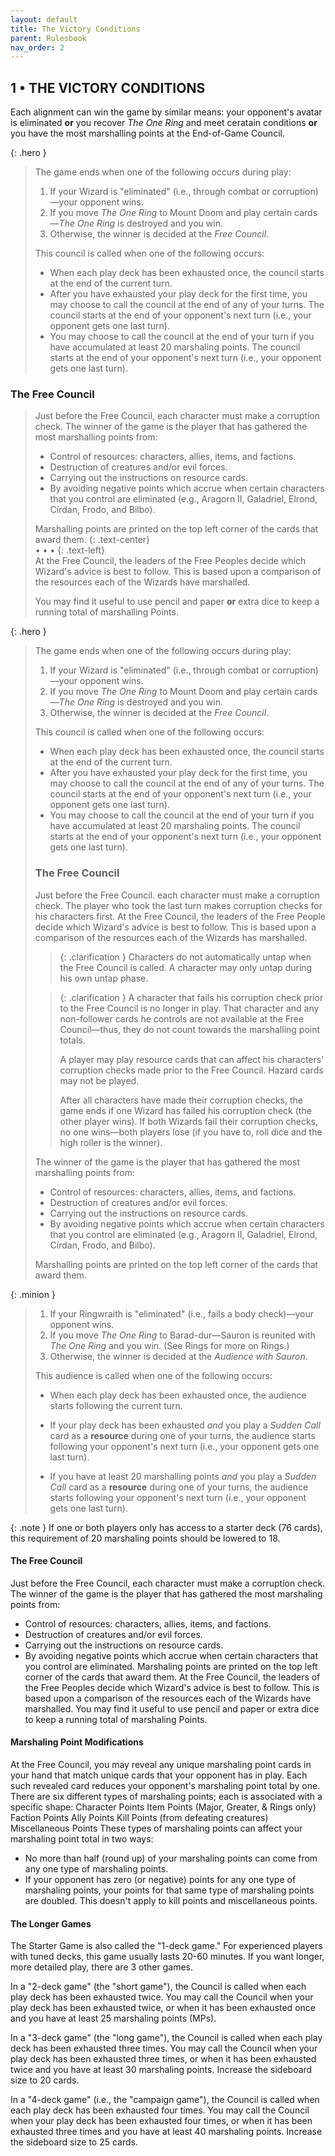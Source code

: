 ```yaml
---
layout: default
title: The Victory Conditions
parent: Rulesbook
nav_order: 2
---
```


## 1 • THE VICTORY CONDITIONS
Each alignment can win the game by similar means: your opponent's avatar is eliminated **or** you recover _The One Ring_ and meet ceratain conditions **or** you have the most marshalling points at the End-of-Game Council.

{: .hero }
> The game ends when one of the following occurs during play:
> 1. If your Wizard is "eliminated" (i.e., through combat or corruption)—your opponent wins.
> 2. If you move _The One Ring_ to Mount Doom and play certain cards—_The One Ring_ is destroyed and you win.
> 3. Otherwise, the winner is decided at the _Free Council_. 
> 
> This council is called when one of the following occurs:
> - When each play deck has been exhausted once, the council starts at the end of the current turn.
> - After you have exhausted your play deck for the first time, you may choose to call the council at the end of any of your turns. The council starts at the end of your opponent's next turn (i.e., your opponent gets one last turn).
> - You may choose to call the council at the end of your turn if you have accumulated at least 20 marshaling points. The council starts at the end of your opponent's next turn (i.e., your opponent gets one last turn).
### The Free Council
> Just before the Free Council, each character must make a corruption check. The winner of the game is the player that has gathered the most marshalling points from:
> - Control of resources: characters, allies, items, and factions.
> - Destruction of creatures and/or evil forces.
> - Carrying out the instructions on resource cards.
> - By avoiding negative points which accrue when certain characters that you control are eliminated (e.g., Aragorn II, Galadriel, Elrond, Círdan, Frodo, and Bilbo).
> 
> Marshalling points are printed on the top left corner of the cards that award them.
> {: .text-center} 	
> • • •
> {: .text-left} 	
> At the Free Council, the leaders of the Free Peoples decide which Wizard's advice is best to follow. This is based upon a comparison of the resources each of the Wizards have marshalled.
>  
>  You may find it useful to use pencil and paper **or** extra dice to keep a running total of marshalling Points.

{: .hero }
> The game ends when one of the following occurs during play:
> 1. If your Wizard is "eliminated" (i.e., through combat or corruption)—your opponent wins.
> 2. If you move _The One Ring_ to Mount Doom and play certain cards—_The One Ring_ is destroyed and you win.
> 3. Otherwise, the winner is decided at the _Free Council_. 
> 
> This council is called when one of the following occurs:
> - When each play deck has been exhausted once, the council starts at the end of the current turn.
> - After you have exhausted your play deck for the first time, you may choose to call the council at the end of any of your turns. The council starts at the end of your opponent's next turn (i.e., your opponent gets one last turn).
> - You may choose to call the council at the end of your turn if you have accumulated at least 20 marshaling points. The council starts at the end of your opponent's next turn (i.e., your opponent gets one last turn).
> ### The Free Council
> Just before the Free Council. each character must make a corruption check. The player who took the last turn makes corruption checks for his characters first.
> At the Free Council, the leaders of the Free People decide which Wizard's advice is best to follow. This is based upon a comparison of the resources each of the Wizards has marshalled.
> 
> > {: .clarification }
> > Characters do not automatically untap when the Free Council is called. A character may only untap during his own untap phase.
> 
> > {: .clarification }
> > A character that fails his corruption check prior to the Free Council is no longer in play. That character and any non-follower cards he controls are not available at the Free Council—thus, they do not count towards the marshalling point totals.
> > 
> > A player may play resource cards that can affect his characters’ corruption checks made prior to the Free Council. Hazard cards may not be played. 
> > 
> > After all characters have made their corruption checks, the game ends if one Wizard has failed his corruption check (the other player wins). If both Wizards fail their corruption checks, no one wins—both players lose (if you have to, roll dice and the high roller is the winner).
> > 
> The winner of the game is the player that has gathered the most marshalling points from:
> - Control of resources: characters, allies, items, and factions.
> - Destruction of creatures and/or evil forces.
> - Carrying out the instructions on resource cards.
> - By avoiding negative points which accrue when certain characters that you control are eliminated (e.g., Aragorn II, Galadriel, Elrond, Círdan, Frodo, and Bilbo).
> 
> Marshalling points are printed on the top left corner of the cards that
award them.

{: .minion }
> 1. If your Ringwraith is "eliminated" (i.e., fails a body check)—your opponent wins.
> 2. If you move _The One Ring_ to Barad-dur—Sauron is reunited with _The One Ring_ and you win. (See Rings for more on Rings.)
> 3. Otherwise, the winner is decided at the _Audience with Sauron_. 
> 
> This audience is called when one of the following occurs:
> 
> - When each play deck has been exhausted once, the audience starts following the current turn.
> 
> - If your play deck has been exhausted _and_ you play a _Sudden Call_ card as a **resource** during one of your turns, the audience starts following your opponent's next turn (i.e., your opponent gets one last turn).
>
> - If you have at least 20 marshalling points _and_ you play a _Sudden Call_ card as a **resource** during one of your turns, the audience starts following your opponent's next turn (i.e., your opponent gets one last turn). 

{: .note }
If  one  or  both players only has access to  a  starter  deck  (76 cards), this requirement of 20 marshaling points should be lowered to 18.

#### The Free Council
Just before the Free Council, each character must make a corruption check.  The winner  of  the game is the player that has gathered the most marshaling  points from:
- Control of resources: characters, allies, items, and factions.
- Destruction of creatures and/or evil forces.
- Carrying out the instructions on resource cards.
- By avoiding negative points which accrue when certain characters that you control are eliminated.
Marshaling  points are printed on the top left corner of the cards  that  award them.
At  the  Free  Council, the leaders of the Free Peoples decide  which  Wizard's advice is best to follow. This is based upon a comparison of the resources  each of the Wizards have marshalled.
You  may find it useful to use pencil and paper or extra dice to keep a running total of marshaling Points.

#### Marshaling Point Modifications
 At  the Free Council, you may reveal any unique marshaling point cards in  your hand  that match unique cards that your opponent has in play. Each such revealed card reduces your opponent's marshaling point total by one.
 There  are six different types of marshaling points; each is associated with a specific shape:
  Character Points
  Item Points (Major, Greater, & Rings only)
  Faction Points
  Ally Points
  Kill Points (from defeating creatures)
  Miscellaneous Points
 These types of marshaling points can affect your marshaling point total in two ways:
- No  more  than half (round up) of your marshaling points can come from any one type of marshaling points.
- If  your  opponent has zero (or negative) points for any one type of marshaling points,  your points for that same type of marshaling points are doubled. This doesn't apply to kill points and miscellaneous points.

#### The Longer Games

 The  Starter  Game  is  also called the "1-deck game." For experienced  players with  tuned  decks, this game usually lasts 20-60 minutes. If you  want  longer, more detailed play, there are 3 other games.
 
 In  a  "2-deck game" (the "short game"), the Council is called when  each  play deck has been exhausted twice. You may call the Council when your play deck  has been  exhausted twice, or when it has been exhausted once and you have at  least 25 marshaling points (MPs).
 
 In  a  "3-deck  game" (the "long game"), the Council is called when  each  play deck  has  been exhausted three times. You may call the Council when  your  play deck has been exhausted three times, or when it has been exhausted twice and you have at least 30 marshaling points. Increase the sideboard size to 20 cards.
 
 In  a  "4-deck  game" (i.e., the "campaign game"), the Council is  called  when each play deck has been exhausted four times. You may call the Council when your play  deck  has  been exhausted four times, or when it has been exhausted three times and you have at least 40 marshaling points. Increase the sideboard size to 25 cards.
